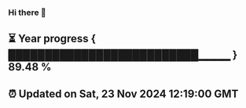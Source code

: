 ### Hi there 👋
⏳ Year progress { ██████████████████████████▁▁▁▁ } 89.48 %
---
⏰ Updated on Sat, 23 Nov 2024 12:19:00 GMT
---
